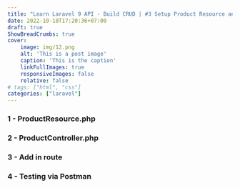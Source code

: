 ```yaml
---
title: "Learn Laravel 9 API - Build CRUD | #3 Setup Product Resource and Make Function Read"
date: 2022-10-18T17:20:36+07:00
draft: true
ShowBreadCrumbs: true
cover:
    image: img/12.png
    alt: 'This is a post image'
    caption: 'This is the caption'
    linkFullImages: true
    responsiveImages: false
    relative: false
# tags: ["html", "css"]
categories: ["laravel"]
---
```

### 1 - ProductResource.php
### 2 - ProductController.php
### 3 - Add in route
### 4 - Testing via Postman